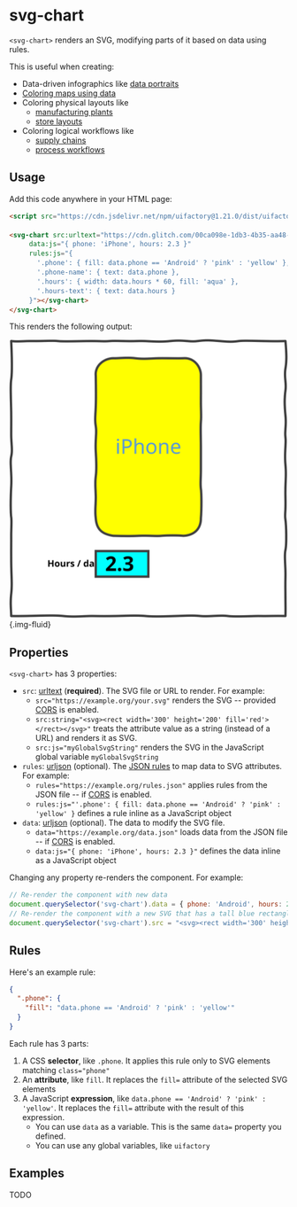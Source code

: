 # svg-chart

`<svg-chart>` renders an SVG, modifying parts of it based on data using rules.

This is useful when creating:

- Data-driven infographics like [data portraits](https://gramener.com/gramex/guide/workshop/data-portraits/)
- [Coloring maps using data](https://gramener.com/cartogram/)
- Coloring physical layouts like
  - [manufacturing plants](https://gramener.com/processmonitor/monitor)
  - [store layouts](https://gramener.com/store/retail_store_layout)
- Coloring logical workflows like
  - [supply chains](https://gramener.com/store/retail_supply_chain)
  - [process workflows](https://gramener.com/servicerequests/)

## Usage

Add this code anywhere in your HTML page:

```html
<script src="https://cdn.jsdelivr.net/npm/uifactory@1.21.0/dist/uifactory.min.js" import="@svg-chart"></script>

<svg-chart src:urltext="https://cdn.glitch.com/00ca098e-1db3-4b35-aa48-6155f65df538%2Fphone.svg?v=1623937023597"
     data:js="{ phone: 'iPhone', hours: 2.3 }"
     rules:js="{
       '.phone': { fill: data.phone == 'Android' ? 'pink' : 'yellow' },
       '.phone-name': { text: data.phone },
       '.hours': { width: data.hours * 60, fill: 'aqua' },
       '.hours-text': { text: data.hours }
     }"></svg-chart>
</svg-chart>
```

This renders the following output:

![svg-chart phone example output](img/svg-chart-phone.svg){.img-fluid}

## Properties

`<svg-chart>` has 3 properties:

- `src`: [urltext](type-urltext.md) (**required**). The SVG file or URL to render. For example:
  - `src="https://example.org/your.svg"` renders the SVG -- provided
    [CORS](https://developer.mozilla.org/en-US/docs/Web/HTTP/CORS) is enabled.
  - `src:string="<svg><rect width='300' height='200' fill='red'></rect></svg>"` treats the
    attribute value as a string (instead of a URL) and renders it as SVG.
  - `src:js="myGlobalSvgString"` renders the SVG in the JavaScript global variable `myGlobalSvgString`
- `rules`: [urljson](type-urljson.md) (optional). The [JSON rules](#rules) to map data to SVG attributes. For example:
  - `rules="https://example.org/rules.json"` applies rules from the JSON file -- if
    [CORS](https://developer.mozilla.org/en-US/docs/Web/HTTP/CORS) is enabled.
  - `rules:js="'.phone': { fill: data.phone == 'Android' ? 'pink' : 'yellow' }` defines a rule inline as a JavaScript object
- `data`: [urljson](type-urljson.md) (optional). The data to modify the SVG file.
  - `data="https://example.org/data.json"` loads data from the JSON file -- if
    [CORS](https://developer.mozilla.org/en-US/docs/Web/HTTP/CORS) is enabled.
  - `data:js="{ phone: 'iPhone', hours: 2.3 }"` defines the data inline as a JavaScript object
    <!-- TODO: make data:js the default -->

Changing any property re-renders the component. For example:

```js
// Re-render the component with new data
document.querySelector('svg-chart').data = { phone: 'Android', hours: 2.9}
// Re-render the component with a new SVG that has a tall blue rectangle
document.querySelector('svg-chart').src = "<svg><rect width='300' height='400' fill='blue'></rect></svg>"
```

## Rules

Here's an example rule:

```json
{
  ".phone": {
    "fill": "data.phone == 'Android' ? 'pink' : 'yellow'"
  }
}
```

Each rule has 3 parts:

1. A CSS **selector**, like `.phone`. It applies this rule only to SVG elements matching `class="phone"`
2. An **attribute**, like `fill`. It replaces the `fill=` attribute of the selected SVG elements
3. A JavaScript **expression**, like `data.phone == 'Android' ? 'pink' : 'yellow'`. It replaces the
   `fill=` attribute with the result of this expression.
   - You can use `data` as a variable. This is the same `data=` property you defined.
   - You can use any global variables, like `uifactory`

## Examples

TODO
